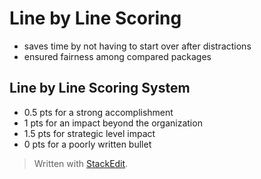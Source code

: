# Line by Line Scoring

- saves time by not having to start over after distractions
- ensured fairness among compared packages

## Line by Line Scoring System

 - 0.5 pts for a strong accomplishment
 - 1 pts for an impact beyond the organization
 - 1.5 pts for strategic level impact
 - 0 pts for a poorly written bullet

> Written with [StackEdit](https://stackedit.io/).
<!--stackedit_data:
eyJoaXN0b3J5IjpbMTE0MzU2MTk2NSwxODI4NjA1NzQ5LDE0OD
EzNjg3NzFdfQ==
-->